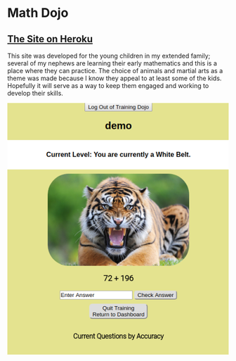 # Math Dojo

## [The Site on Heroku](https://warm-badlands-54373.herokuapp.com/math-dojo.html) 

This site was developed for the young children in my extended family; several of my nephews are learning their early mathematics and this is a place where they can practice.  The choice of animals and martial arts as a theme was made because I know they appeal to at least some of the kids.  Hopefully it will serve as a way to keep them engaged and working to develop their skills.  

<p align="center">
<img src="./public/images/demo_screen.png">
<p>